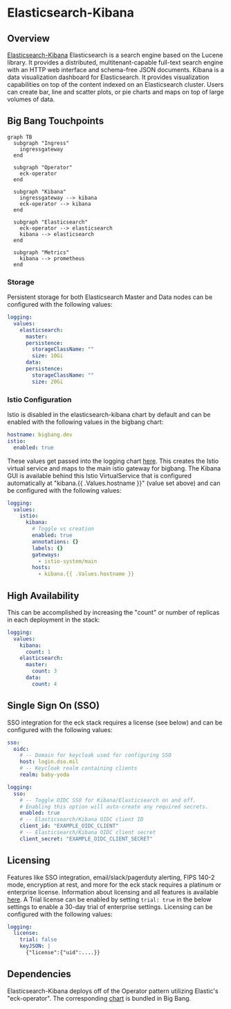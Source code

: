 # Elasticsearch-Kibana

## Overview

[Elasticsearch-Kibana](https://www.elastic.co/elastic-stack) Elasticsearch is a search engine based on the Lucene library. It provides a distributed, multitenant-capable full-text search engine with an HTTP web interface and schema-free JSON documents. Kibana is a data visualization dashboard for Elasticsearch. It provides visualization capabilities on top of the content indexed on an Elasticsearch cluster. Users can create bar, line and scatter plots, or pie charts and maps on top of large volumes of data.

## Big Bang Touchpoints

```mermaid
graph TB
  subgraph "Ingress"
    ingressgateway
  end

  subgraph "Operator"
    eck-operator
  end

  subgraph "Kibana"
    ingressgateway --> kibana
    eck-operator --> kibana
  end

  subgraph "Elasticsearch"
    eck-operator --> elasticsearch
    kibana --> elasticsearch
  end

  subgraph "Metrics"
    kibana --> prometheus
  end
```

### Storage

Persistent storage for both Elasticsearch Master and Data nodes can be configured with the following values:

```yaml
logging:
  values:
    elasticsearch:
      master:
      persistence:
        storageClassName: ""
        size: 10Gi
      data:
      persistence:
        storageClassName: ""
        size: 20Gi
```

### Istio Configuration

Istio is disabled in the elasticsearch-kibana chart by default and can be enabled with the following values in the bigbang chart:

```yaml
hostname: bigbang.dev
istio:
  enabled: true
```

These values get passed into the logging chart [here](https://repo1.dso.mil/platform-one/big-bang/bigbang/-/blob/master/chart/templates/logging/elasticsearch-kibana/values.yaml#L6). This creates the Istio virtual service and maps to the main istio gateway for bigbang. The Kibana GUI is available behind this Istio VirtualService that is configured automatically at "kibana.{{ .Values.hostname }}" (value set above) and can be configured with the following values:

```yaml
logging:
  values:
    istio:
      kibana:
        # Toggle vs creation
        enabled: true
        annotations: {}
        labels: {}
        gateways:
          - istio-system/main
        hosts:
          - kibana.{{ .Values.hostname }}
```

## High Availability

This can be accomplished by increasing the "count" or number of replicas in each deployment in the stack:

```yaml
logging:
  values:
    kibana:
      count: 1
    elasticsearch:
      master:
        count: 3
      data:
        count: 4
```

## Single Sign On (SSO)

SSO integration for the eck stack requires a license (see below) and can be configured with the following values:

```yaml
sso:
  oidc:
    # -- Domain for keycloak used for configuring SSO
    host: login.dso.mil
    # -- Keycloak realm containing clients
    realm: baby-yoda

logging:
  sso:
    # -- Toggle OIDC SSO for Kibana/Elasticsearch on and off.
    # Enabling this option will auto-create any required secrets.
    enabled: true
    # -- Elasticsearch/Kibana OIDC client ID
    client_id: "EXAMPLE_OIDC_CLIENT"
    # -- Elasticsearch/Kibana OIDC client secret
    client_secret: "EXAMPLE_OIDC_CLIENT_SECRET"
```

## Licensing

Features like SSO integration, email/slack/pagerduty alerting, FIPS 140-2 mode, encryption at rest, and more for the eck stack requires a platinum or enterprise license. Information about licensing and all features is available [here](https://www.elastic.co/pricing/). A Trial license can be enabled by setting `trial: true` in the below settings to enable a 30-day trial of enterprise settings.
Licensing can be configured with the following values:

```yaml
logging:
  license:
    trial: false
    keyJSON: |
      {"license":{"uid":....}}
```

## Dependencies

Elasticsearch-Kibana deploys off of the Operator pattern utilizing Elastic's "eck-operator". The corresponding [chart](https://repo1.dso.mil/platform-one/big-bang/apps/core/eck-operator/) is bundled in Big Bang.
